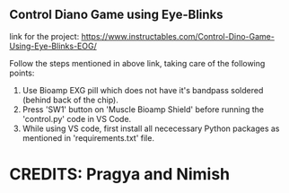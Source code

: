 ## Control Diano Game using Eye-Blinks
link for the project: https://www.instructables.com/Control-Dino-Game-Using-Eye-Blinks-EOG/

Follow the steps mentioned in above link, taking care of the following points:

1. Use Bioamp EXG pill which does not have it's bandpass soldered (behind back of the chip).
2. Press 'SW1' button on 'Muscle Bioamp Shield' before running the 'control.py' code in VS Code.
3. While using VS code, first install all nececessary Python packages as mentioned in 'requirements.txt' file.


# CREDITS: Pragya and Nimish
    
